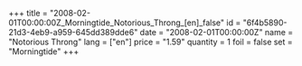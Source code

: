 +++
title = "2008-02-01T00:00:00Z_Morningtide_Notorious_Throng_[en]_false"
id = "6f4b5890-21d3-4eb9-a959-645dd389dde6"
date = "2008-02-01T00:00:00Z"
name = "Notorious Throng"
lang = ["en"]
price = "1.59"
quantity = 1
foil = false
set = "Morningtide"
+++
